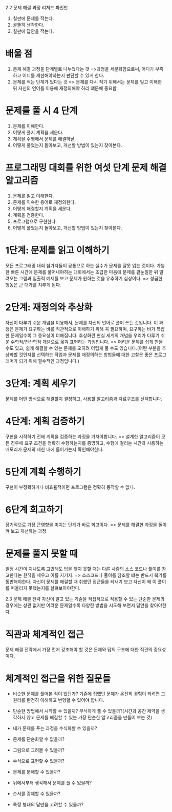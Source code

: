 2.2 문제 해결 과정
리처드 파인만
1. 칠판에 문제를 적는다.
2. 골똘히 생각한다.
3. 칠판에 답안을 적는다.

# 배울 점
1. 문제 해결 과정을 단계별로 나누었다는 것
=>과정을 세분화함으로써, 어디가 부족하고 어디를 개선해야하는지 판단할 수 있게 한다.
2. 문제를 적는 단계가 있다는 것
=> 문제를 다시 적기 위해서는 문제를 일고 이해한 뒤 자신의 언어를 이용해 재정의해야 하리 떄문에 중요함

# 문제를 풀 시 4 단계
1. 문제를 이해한다.
2. 어떻게 풀지 계획을 세운다.
3. 계획을 수행해서 문제를 해결하낟.
4. 어떻게 풀었는지 돌아보고, 개선할 방법이 있는지 찾아본다.

# 프로그래밍 대회를 위한 여섯 단계 문제 해결 알고리즘
1. 문제를 읽고 이해한다.
2. 문제를 익숙한 용어로 재정의한다.
3. 어떻게 해결할지 계획을 세운다.
4. 계획을 검증한다.
5. 프로그램으로 구현한다.
6. 어떻게 풀었는지 돌아보고, 개선할 방법이 있는지 찾아본다.

# 1단계: 문제를 읽고 이해하기
모든 프로그래밍 대회 참가자들이 공통으로 하는 실수가  문제를 잘못 읽는 것이다. 가능한 빠른 시간에 문제를 풀어내야하는 대회에서는 조급한 마음에 문제를 곁눈질한 뒤 딸려오는 그림과 입출력 예제를 보고 문제가 원하는 것을 유추하기 십상이다.
=> 성급한 행동은 큰 대가를 치루게 된다.

# 2단계: 재정의와 추상화
자신이 다루기 쉬운 개념을 이용해서, 문제를 자신의 언어로 풀어 쓰는 것입니다. 이 과정은 문제가 요구하는 바를 직관적으로 이해하기 위해 꼭 필요하며, 요구하는 바가 복잡한 문제일수록 그 중요성이 더해집니다.
추상화란 현실 세계의 개념을 우리가 다루기 쉬운 수학적/전산학적 개념으로 옮겨 표현하는 과정입니다.
=> 어려운 문제를 쉽게 만들 수도 있고, 쉽게 해결할 수 있는 문제를 오히려 어렵게 풀 수도 있습니다.(어떤 부분을 추상화할 것인지를 선택하는 작업과 문제를 재정의하는 방법들에 대한 고찰은 좋은 프로그래머가 되기 위해 필수적인 과정입니다.)

# 3단계: 계획 세우기
문제를 어떤 방식으로 해결할지 결정하고, 사용할 알고리즘과 자료구조를 선택합니다.

# 4단계: 계획 검증하기
구현을 시작하기 전에 계획을 검증하는 과정을 거쳐야합니다.
=> 설계한 알고리즘이 모든 경우에 요구 조건을 정확히 수행하는지를 증명하고, 수행에 걸리는 시간과 사용하는 메모리가 문제의 제한 내에 들어가는지 확인해야한다.

# 5단계 계획 수행하기
구현이 부정확하거나 비효율적이면 프로그램은 정확히 동작할 수 없다.

# 6단계 회고하기
장기적으로 가장 큰영향을 미치는 단계가 바로 회고이다.
=> 문제를 해결한 과정을 돌이켜 보고 개선하는 과정

# 문제를 풀지 못할 때
일정 시간이 지나도록 고민해도 답을 찾지 못할 때는 다른 사람의 소스 코드나 풀이를 참고한다는 원칙을 세우고 이를 지키자.
=> 소스코드나 풀이를 참조할 떄는 반드시 복기를 동반해야한다. 자신이 문제를 해결할 때 취했던 접근들을 되새겨 보고 자신이 왜 이 풀이를 떠올리지 못했는지를 살펴보아야한다.

2.3 문제 해결 전략
자신이 알고 있는 기술을 직접적으로 적용할 수 있는 단순한 문제의 경우에는 상관 없지만 어려운 문제일수록 다양한 방법을 시도해 보면서 답안을 찾아야한다.

# 직관과 체계적인 접근
문제 해결 전략에서 가장 먼저 강조해야 할 것은 문제와 답의 구조에 대한 직관의 중요성이다.

# 체계적인 접근을 위한 질문들
- 비슷한 문제를 풀어본 적이 있던가?
기존에 접했던 문제가 온전히 경험이 되려면 그 원리를 완전히 이해하고 변형할 수 있어야 합니다.

- 단순한 방법에서 시작할 수 있을까?
무식하게 풀 수 있을까?(시간과 공간 제약을 생각하지 않고 문제를 해결할 수 있는 가장 단순한 알고리즘을 만들어 보는 것)

- 내가 문제를 푸는 과정을 수식화할 수 있을까?

- 문제를 단순화할 수 없을까?

- 그림으로 그려볼 수 있을까?

- 수식으로 표현할 수 있을까?

- 문제를 분해할 수 있을까?

- 뒤에서부터 생각해서 문제를 풀 수 있을까?

- 순서를 강제할 수 있을까?

- 특정 형태의 답만을 고려할 수 있을까?